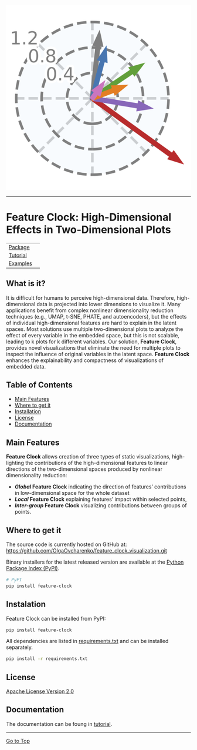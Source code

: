 <picture align="center">
  <source media="(prefers-color-scheme: dark)" srcset="examples/pima/pima_only_clock.png">
  <img alt="Feature Clock" src="examples/pima/pima_only_clock.png">
</picture>

-----------------

# Feature Clock: High-Dimensional Effects in Two-Dimensional Plots

| | |
| --- | --- |
| [Package](https://pypi.org/project/feature-clock/) | 
| [Tutorial](tutorials/iris.md) | 
| [Examples](https://github.com/OlgaOvcharenko/feature_clock_visualization/tree/main/test) |

## What is it?

It is difficult for humans to perceive high-dimensional data. Therefore, high-dimensional data is projected into lower dimensions to visualize it. 
Many applications benefit from complex nonlinear dimensionality reduction techniques (e.g., UMAP, t-SNE, PHATE, and autoencoders), but the effects of individual high-dimensional features are hard to explain in the latent spaces. 
Most solutions use multiple two-dimensional plots to analyze the effect of every variable in the embedded space, but this is not scalable, leading to k plots for k different variables. 
Our solution, **Feature Clock**, provides novel visualizations that eliminate the need for multiple plots to inspect the influence of original variables in the latent space. **Feature Clock** enhances the explainability and compactness of visualizations of embedded data.

## Table of Contents

- [Main Features](#main-features)
- [Where to get it](#where-to-get-it)
- [Installation](#instalation)
- [License](#license)
- [Documentation](#documentation)

## Main Features
**Feature Clock** allows creation of three types of static visualizations, high- lighting the contributions of the high-dimensional features to linear directions of the two-dimensional spaces produced by nonlinear dimensionality reduction: 

- ***Global* Feature Clock** indicating the direction of features’ contributions in low-dimensional space for the whole dataset
- ***Local* Feature Clock** explaining features’ impact within selected points,
- ***Inter-group* Feature Clock** visualizing contributions between groups of points. 

## Where to get it
The source code is currently hosted on GitHub at:
https://github.com/OlgaOvcharenko/feature_clock_visualization.git

Binary installers for the latest released version are available at the [Python
Package Index (PyPI)](https://pypi.org/project/feature-clock/).

```sh
# PyPI
pip install feature-clock
```

## Instalation
Feature Clock can be installed from PyPI:

```sh
pip install feature-clock
```

All dependencies are listed in [requirements.txt](requirements.txt) and can be installed separately.

```sh
pip install -r requirements.txt
```

## License
[Apache License Version 2.0](LICENSE)

## Documentation
The documentation can be foung in [tutorial]().


<hr>

[Go to Top](#table-of-contents)
